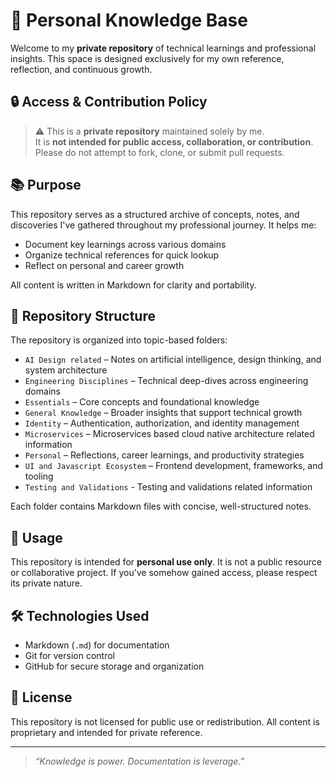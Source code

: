 # 🧠 Personal Knowledge Base

Welcome to my **private repository** of technical learnings and professional insights. This space is designed exclusively for my own reference, reflection, and continuous growth.

## 🔒 Access & Contribution Policy

> ⚠️ This is a **private repository** maintained solely by me.  
> It is **not intended for public access, collaboration, or contribution**.  
> Please do not attempt to fork, clone, or submit pull requests.

## 📚 Purpose

This repository serves as a structured archive of concepts, notes, and discoveries I've gathered throughout my professional journey. It helps me:

- Document key learnings across various domains
- Organize technical references for quick lookup
- Reflect on personal and career growth

All content is written in Markdown for clarity and portability.

## 📁 Repository Structure

The repository is organized into topic-based folders:

- `AI Design related` – Notes on artificial intelligence, design thinking, and system architecture
- `Engineering Disciplines` – Technical deep-dives across engineering domains
- `Essentials` – Core concepts and foundational knowledge
- `General Knowledge` – Broader insights that support technical growth
- `Identity` – Authentication, authorization, and identity management
- `Microservices` – Microservices based cloud native architecture related information
- `Personal` – Reflections, career learnings, and productivity strategies
- `UI and Javascript Ecosystem` – Frontend development, frameworks, and tooling
- `Testing and Validations` - Testing and validations related information

Each folder contains Markdown files with concise, well-structured notes.

## 🚀 Usage

This repository is intended for **personal use only**. It is not a public resource or collaborative project. If you’ve somehow gained access, please respect its private nature.

## 🛠️ Technologies Used

- Markdown (`.md`) for documentation
- Git for version control
- GitHub for secure storage and organization

## 📌 License

This repository is not licensed for public use or redistribution. All content is proprietary and intended for private reference.

---

> _“Knowledge is power. Documentation is leverage.”_

